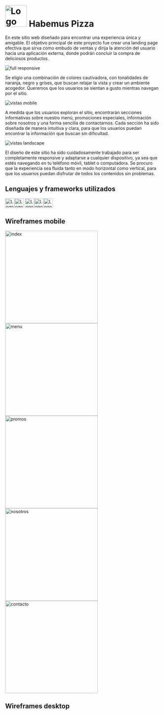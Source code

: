 # <img src="https://github.com/Nicolas-Andreis/habemus_pizza/assets/111246225/52edbec1-8546-43a3-8c1c-710b4cf82925" alt="Logo de pizza"  height="70">  Habemus Pizza  

 
En este sitio web diseñado para encontrar una experiencia única y amigable. El objetivo principal de este proyecto fue crear una landing page efectiva que sirva como embudo de ventas y dirija la atención del usuario hacia una aplicación externa, donde podrán concluir la compra de deliciosos productos.

![full responsive](https://github.com/Nicolas-Andreis/habemus-pizza-3/assets/111246225/f796c323-28e9-4446-9796-f894255bc286)

Se eligio una combinación de colores cautivadora, con tonalidades de naranja, negro y grises, que buscan relajar la vista y crear un ambiente acogedor. Queremos que los usuarios se sientan a gusto mientras navegan por el sitio.
 

![vistas mobile](https://github.com/Nicolas-Andreis/habemus-pizza-3/assets/111246225/3b8367e6-e30c-44ab-8c70-ffe260868f2f)

A medida que los usuarios exploran el sitio, encontrarán secciones informativas sobre nuestro menú, promociones especiales, información sobre nosotros y una forma sencilla de contactarnos. Cada sección ha sido diseñada de manera intuitiva y clara, para que los usuarios puedan encontrar la información que buscan sin dificultad.


![vistas landscape](https://github.com/Nicolas-Andreis/habemus-pizza-3/assets/111246225/9f0d1bbb-748f-4fbd-827f-3c3bc48fb6c7)



El diseño de este sitio ha sido cuidadosamente trabajado para ser completamente responsive y adaptarse a cualquier dispositivo, ya sea que estés navegando en tu teléfono móvil, tablet o computadora. Se procuro que la experiencia sea fluida tanto en modo horizontal como vertical, para que los usuarios puedan disfrutar de todos los contenidos sin problemas.

## Lenguajes y frameworks utilizados

<img src="https://img.shields.io/badge/_HTML-brightgreen?logo=html5&logoColor=white&labelColor=black&color=%23fb6800" alt="Logo de HTML"  height="30"><img src="https://img.shields.io/badge/_CSS-brightgreen?logo=css3&logoColor=white&labelColor=black&color=%23039be5" alt="Logo de CSS"  height="30">
<img src="https://img.shields.io/badge/_BOOTSTRAP-brightgreen?logo=BOOTSTRAP&logoColor=white&labelColor=black&color=%23673ab7" alt="Logo de bootstrap"  height="30"><img src="https://img.shields.io/badge/_SASS-brightgreen?logo=sass&logoColor=white&labelColor=black&color=%23e9608f" alt="Logo de SASS"  height="30"><img src="https://img.shields.io/badge/_TERMINAL-brightgreen?logo=WINDOWS%20TERMINAL&logoColor=white&labelColor=black&color=%23787878" alt="Logo de TERMINAL"  height="30">

## Wireframes mobile
<img src="https://github.com/Nicolas-Andreis/habemus_pizza/assets/111246225/d8928050-c98a-4b3b-8b44-3187bb0feb21" alt="index"  height="300">  <img src="https://github.com/Nicolas-Andreis/habemus_pizza/assets/111246225/b5b6335a-5d2a-4589-9004-3f4ccc44127e" alt="menu"  height="300">  <img src="https://github.com/Nicolas-Andreis/habemus_pizza/assets/111246225/e8f131ad-5b83-4f3a-8107-eea1da890f9e" alt="promos"  height="300">  <img src="https://github.com/Nicolas-Andreis/habemus_pizza/assets/111246225/84997cfe-5347-46b4-a09f-068eb607eed0" alt="nosotros"  height="300">  <img src="https://github.com/Nicolas-Andreis/habemus_pizza/assets/111246225/f5e8aade-e449-42e8-9949-f3d4dbb8b1ee" alt="contacto"  height="300">

## Wireframes desktop
